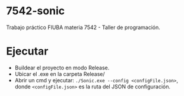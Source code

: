 # 7542-sonic
Trabajo práctico FIUBA materia 7542 - Taller de programación.

# Ejecutar
- Buildear el proyecto en modo Release.
- Ubicar el .exe en la carpeta Release/
- Abrir un cmd y ejecutar: `./Sonic.exe --config <configFile.json>`, donde `<configFile.json>` es la ruta del JSON de configuración.
